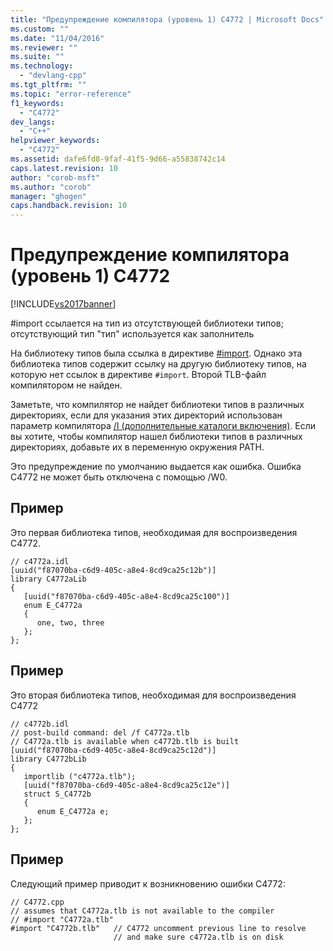 ```yaml
---
title: "Предупреждение компилятора (уровень 1) C4772 | Microsoft Docs"
ms.custom: ""
ms.date: "11/04/2016"
ms.reviewer: ""
ms.suite: ""
ms.technology: 
  - "devlang-cpp"
ms.tgt_pltfrm: ""
ms.topic: "error-reference"
f1_keywords: 
  - "C4772"
dev_langs: 
  - "C++"
helpviewer_keywords: 
  - "C4772"
ms.assetid: dafe6fd8-9faf-41f5-9d66-a55838742c14
caps.latest.revision: 10
author: "corob-msft"
ms.author: "corob"
manager: "ghogen"
caps.handback.revision: 10
---
```

# Предупреждение компилятора (уровень 1) C4772
[!INCLUDE[vs2017banner](../../assembler/inline/includes/vs2017banner.md)]

\#import ссылается на тип из отсутствующей библиотеки типов; отсутствующий тип "тип" используется как заполнитель  
  
 На библиотеку типов была ссылка в директиве [\#import](../Topic/%23import%20Directive%20\(C++\).md).  Однако эта библиотека типов содержит ссылку на другую библиотеку типов, на которую нет ссылок в директиве `#import`.  Второй TLB\-файл компилятором не найден.  
  
 Заметьте, что компилятор не найдет библиотеки типов в различных директориях, если для указания этих директорий использован параметр компилятора [\/I \(дополнительные каталоги включения\)](../../build/reference/i-additional-include-directories.md).  Если вы хотите, чтобы компилятор нашел библиотеки типов в различных директориях, добавьте их в переменную окружения PATH.  
  
 Это предупреждение по умолчанию выдается как ошибка.  Ошибка C4772 не может быть отключена с помощью \/W0.  
  
## Пример  
 Это первая библиотека типов, необходимая для воспроизведения C4772.  
  
```  
// c4772a.idl  
[uuid("f87070ba-c6d9-405c-a8e4-8cd9ca25c12b")]  
library C4772aLib  
{  
   [uuid("f87070ba-c6d9-405c-a8e4-8cd9ca25c100")]  
   enum E_C4772a  
   {  
      one, two, three  
   };  
};  
```  
  
## Пример  
 Это вторая библиотека типов, необходимая для воспроизведения C4772  
  
```  
// c4772b.idl  
// post-build command: del /f C4772a.tlb  
// C4772a.tlb is available when c4772b.tlb is built  
[uuid("f87070ba-c6d9-405c-a8e4-8cd9ca25c12d")]  
library C4772bLib  
{  
   importlib ("c4772a.tlb");  
   [uuid("f87070ba-c6d9-405c-a8e4-8cd9ca25c12e")]  
   struct S_C4772b  
   {  
      enum E_C4772a e;  
   };  
};  
```  
  
## Пример  
 Следующий пример приводит к возникновению ошибки C4772:  
  
```  
// C4772.cpp  
// assumes that C4772a.tlb is not available to the compiler  
// #import "C4772a.tlb"  
#import "C4772b.tlb"   // C4772 uncomment previous line to resolve  
                       // and make sure c4772a.tlb is on disk  
```